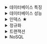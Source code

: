 <details><summary>데이터베이스 특징</summary>

- 독립성
- 무결성
- 보안성
- 일관성
- 중복 최소화
</details>
<details><summary>데이터베이스 성능</summary>

- 성능 이슈는 **디스크 I/O를 어떻게 줄이느냐**에서 시작함
    - 디스크 드라이브의 플래터를 돌려서 읽어야 할 데이터가 저장된 위치로 디스크 헤더를 이동시킨 다음 데이터를 읽게 된다.
- 데이터를 읽는데 걸리는 시간은 **디스크 헤더를 움직여서 읽고 쓸 위치로 옮기는 단계**에서 결정됨
- 결국에 디스크 헤더의 이동없이 많은 데이터를 한 번에 기록하는 것이 성능을 향샹시킴
    - 그래서 순차 I/O가 렌덤 I/O보다 성능이 좋음 → 하지만 현실은 랜덤 I/O
    - 랜덤 I/O를 순차 I/O로 바꿔서 실행할 수 없을까? → 데이터베이스 쿼리 튜닝 → 랜덤 I/O 자체를 줄여주는게 목적
</details>
<details><summary>인덱스 ★</summary>

- 데이터베이스 테이블의 검색 속도를 향상시키기 위한 자료구조
- 레코드 내 칼럼의 값과 레코드가 저장된 주소를 키와 값의 쌍으로 인덱스를 구성한다.
- 인덱스는 항상 정렬된 상태를 유지하기 때문에 원하는 값을 탐색하는데 빠름
    - 하지만 새로운 값(인덱스)을 추가하거나 삭제, 수정하는 경우에는 쿼리문 실행 속도가 느려진다
    - 즉, 저장 성능을 희생하고 읽기 속도를 높이는 기능이다.
- 인덱스 자료구조
    - B+Tree 인덱스 알고리즘

        ![](/images/index0.png)

        InnoDB에서 사용되는 B+Tree 구조

        - DB 인덱스를 위해 자식 노드가 2개 이상인 B-Tree를 개선시킨 자료구조
        - 모든 노드에 데이터를 저장했던 BTree와 다른 특성을 지님
            - 리프토만 인덱스와 함께 데이터를 가지고 있음. 나머지 노드들은 데이터를 위한 인덱스(Key)만을 갖음
            - 리프노드들은 LinkedList로 연결
            - 데이터 노드 크기는 인덱스 노드의 크기와 같지 않아도 됨
            - 단점은 Value를 얻기 위해서 리프노드까지 내려가야함.
        - 탐색은 $O(logN)$만에 수행 가능
    - Hash 인덱스 알고리즘
        - 칼럼의 값으로 해시 값을 계산해서 인덱싱하는 알고리즘으로 매우 빠른 검색을 지원
        - 하지만 값을 변형해서 인덱싱 → 값의 일부를 검색하는 쿼리문에서는 인덱스를 사용할 수 없음
        - 메모리 기반 데이터베이스에서 많이 사용
- Primary Index vs Secondary Index
    - 클러스터란 여러 개를 하나로 묵는다는 의미
    - 클러스터드 인덱스는 프라이머리 키 값이 비슷한 레코드기리 묶어서 저장하는 것
        - 주로 비슷한 값들을 동시에 조회하는 경우가 많다는 점에서 착안
        - 물리적으로 인접한 장소에 저장되어 있는 데이터들
        - 때문에 프라이머리 키를 신중하게 결정하고 클러스터드 인덱스를 사용해야함
- 인덱스의 성능과 고려해야할 사항
    - 모든 칼럼에 대해서 Index를 생성해두면 빨라지지 않을까?
    - Index를 생성하게 되면 Insert, Delete, Update 쿼리문을 실행할 때도 별도의 과정이 추가된다
        - insert의 경우 인덱스에 대한 데이터도 추가해야함
        - delete의 경우 해당 인덱스에 존재하는 값을 삭제하지 않고 사용 안한다는 표시를 남김 → 즉 인덱스의 row수는 그대로
        - 결국 실제 데이터는 10만건인데 인덱스에 의해 100만건이 있는 결과를 초래할 수 있음
        - 심지어, update의 경우 기존 인덱스를 그대로 냅두고 새 인덱스가 추가된다.
    - 데이터 형식이 인덱스 성능에 악영향을 미칠 수 있음
        - 이름, 나이, 성별 세가지 필드를 갖고 있는 테이블이 있다고 가정
        - 이름 → 온갖 경우의 수, 나이 → Int 타입, 성별 → 남/녀로 구성
        - 이름에 대한 걸로 인덱스를 만들면 효율적인 성능 → 나이랑 성별은?
        - 성별로 인덱스를 구성할 시, 1만건 데이터 중 5천건이 성별이 남자일 때, 인덱스를 통해 얻는 데이터가 5천건일 것이고, 5천건을 가지고 다시 탐색을 해야한다.
        - 디스크 I/O가 또 발생하게 됨 → 비효율적이다.
        - 유니크하거나 범위가 넓고 NULL 값이 많이 없는 것을 칼럼으로 지정
</details>
<details><summary>정규화</summary>

- [https://mangkyu.tistory.com/110](https://mangkyu.tistory.com/110)
- 중복 저장 시, 갱신 이상 발생 → 이를 해결하기 위해 정규화 과정 거침
- X의 값이 Y값을 유일하게 결정하면, "X는 Y를 함수적으로 결정"
- 갱신 이상 종류
    - 삽입 이상: 원하지 않는 자료가 삽입된다든지, 삽입하는데 자료가 부족해 삽입이 되지 않는 문제
    - 삭제 이상: 하나의 자료만 삭제하고 싶지만, 그 자료가 포함된 튜플 전체가 삭제됨으로 원하지 않는 정보 손실이 발생하는 문제
    - 수정 이상: 정확하지 않거나 일부의 튜플만 갱신되어 정보가 모호해지거나 일관성이 없어져 정확한 정보 파악이 되지 않는 문제
- 정규화: RDB에서 중복을 최소화하기 위해 데이터를 논리적으로 구조화하는 작업
    - 1NF: 레코드네 컬럼은 원자값을 가진다
    - 2NF: 완전 함수적 종속. 특정 컬럼에 종속적인 컬럼이 존재해서는 안됨
    - 3NF: 이행적으로 종속되지 않는다.
    - BCNF
- 단점: JOIN 연산이 많아짐, 자주 JOIN 연산이 일어나는 경우 운영의 단순화를 위해 반정규화 작업을 실행
- 반정규화: 정규화된 엔티티, 속성, 관계를 시스템의 성능 향상 및 개발과 운영의 단순화를 위해 중복 통합, 분리 등을 수행하는 데이터 모델링 기법.
    - 디스크 I/O량이 많아서 조회 시 성능이 저하되거나, 테이블끼리의 경로가 너무 멀어 조인으로 인한 성능 저하가 예상되거나, 컬럼을 계산하여 조회할 때 성능이 저하될 것이 예장되는 경우 반정규화를 실행.
    - 조회 처리 시, 성능이 중요하다고 판단될 때 부분적으로 반정규화를 고려
    - 무엇이 반정규화 대상??
        - 자주 사용되는 테이블에 엑세스하는 프로세스의 수가 많고, 일정한 범위만을 조회하는 경우
        - 테이블에 대량 데이터가 있고 대량의 범위를 자주 처리하는 경우, 성능상 이슈가 있을 경우
        - 테이블에 지나치게 조인을 많이 사용하게 되어 데이터를 조회하는 것이 기술적으로 어려울 경우.
    - 반정규화를 과도하게 적용하다 보면 데이터의 무결성이 깨질 수 있음
</details>
<details><summary>트랜잭션</summary>

- 작업의 완전성을 보장해주는 것이다.
- 논리적인 작업 셋을 모두 완벽하게 처리 or 처리 못할 경우 원상태로 복구
    - **작업의 일부만 적용되는 현상이 발생하지 않게 만들어주는 기능**
- 트랜잭션 vs Lock
    - Lock은 동시성을 제어하기 위한 기능
        - 여러 커넥션이 동일한 레코드를 요청했을 때 순서대로 한 시점에는 하나의 커넥션만 변경할 수 있게 해주는 역할
    - 트랜잭션은 데이터의 정합성을 보장하기 위한 기능
- 트랜잭션의 특성
    - 원자성: 트랜잭션 중간에 어떠한 문제가 발생한다면 트랜잭션에 해당하는 어떠한 작업 내용도 수행되어서는 안되며 아무런 문제가 발생되지 않았을 때만 모든 작업이 수행되어야한다
    - 일관성: 트랜잭션이 완료된 다음의 상태에서도 트랜잭션이 일어나기 전의 상황과 동일하게 데이터의 일관성을 보장해야한다.
    - 고립성: 각각의 트랜잭션은 서로 간섭없이 독립적으로 수행되어야 한다.
    - 지속성: 트랜잭션이 정상적으로 종료된 다음에는 영구적으로 데이터베이스에 작업의 결과가 저장되어야한다.
- 트랜잭션의 상태

    ![](/images/tx0.png)

    - Active: 트랜잭션의 활동 상태
    - Failed: 트랜잭션 실패 상태
    - Partially Committed: 트랜잭션의 Commit 명령이 도착한 상태, SQL문이 수행되고 Commit만 남은 상태
    - Committed: 트랜잭션 완료 상태
    - Aborted: 트랜잭션이 취소된 상태
    - Committed과 Partially Committed의 차이
        - Commit 요청이 들어오면 Partially Committed 상태가 되고, SQL문이 정상적으로 실행되기 전까지 Partially Committed 상태를 유지한다. SQL문이 실패하게 되면 Failed 상태가 된다.
- 트랜잭션 주의할 점
    - 필요한 최소의 코드에만 적용하는 것이 좋다. 즉 트랜잭션의 범위를 최소화하라는 의미이다.
    - 일반적으로 데이터베이스 커넥션의 개수가 제한적이다.
        - 그런데 단위 프로그램이 커넥션을 소유하는 시간이 길어진다면 사용 가능한 여유 커넥션의 개수도 줄어들게 된다.
        - 그러다 보면 단위 프로그램에서 커넥션을 가져가기 위해 기다려야하는 상황(교착상태)이 발생할 수 있음
- 교착상태
    - 두 개 이상의 트랜잭션이 특정 자원(테이블 또는 행)의 잠금을 획득한 채 다른 트랜잭션이 소유하고 있는 잠금은 요구하는 상황
    - 두 트랜잭션끼리 서로 잠금을 요구하는 상황이 발생하므로 이걸 교착상태라 부른다

        ![](/images/tx1.png)

    ```sql
    Transaction 1> create table B (i1 int not null primary key) engine = innodb;
    Transaction 2> create table A (i1 int not null primary key) engine = innodb;

    Transaction 1> start transaction; insert into B values(1);
    Transaction 2> start transaction; insert into A values(1);

    Transaction 1> insert into A values(1);
    Transaction 2> insert into B values(1);
    ERROR 1213 (40001): Deadlock found when trying to get lock; try restarting transaction
    ```

    - 교착 상태의 빈도를 낮추는 방법
        - 자주 커밋하자
        - 정해진 순서로 테이블에 접근하자
        - 읽기 잠금 획득(Select ~ For Update)의 사용을 피한다.
        - 테이블 단위 잠금을 획득해 갱신을 직렬화 → 동시성을 떨어지지만 교착상태는 피할 수 있음
</details>
<details><summary>NoSQL</summary>

- SQL이 아닌 다른 방법으로 데이터를 저장하는 것을 의미
    - 관계형 데이터베이스적이지 않는 모든 데이터베이스의 데이터 모델과 제품을 아우른다.
- 기존에 정형화된 데이터뿐만 아니라 메신저 텍스트, 음성 등 반정형화, 비정형화된 데이터도 저장하고 다루어야하는 수요가 생김. → 데이터 처리하는데 필요한 비용이 증가
    - 한 대에서 실행되도록 설계된 관계형 데이터베이스를 사용하는 것은 하드웨어적으로 큰 비용이 듦
    - 결국 Scale-up 비용이 기하급수적으로 증가하게됨.
- NoSQL은 데이터의 일관성을 트레이드 오프하여 데이터를 분산하여 저장하는 것에 초점을 맞추어서 등장하게 됨.
    - 값싼 장비를 여러대로 대량의 데이터와 컴퓨팅 부하를 처리하는 것이 가능하게 되었다.
- 특징
    - 일관성과 확장성 사이의 Trade-off
        - 일관성이 데이터베이스의 절대적인 요소가 아니고, 비일관성이 두 가지 이유로 감수할만함
            - 다수가 동시에 읽고 쓰는 상황에서의 성능 향상을 위해서
            - 분산 환경에서 노드들이 잘 작동하고 있을에도, 시스템의 일부가 고장나면 데이터베이스를 사용할 수 없게 되는 문제를 해결하기 위해서
    - 분산 저장
        - 분산 저장을 지원하는 NoSQL의 경우 집합-지향 모델을 사용하여 이러한 문제를 해결한다.
        - 연관된 데이터들이 함께 분산되므로 관계형 모델에서처럼 복잡한 제어가 필요하지 않다.
    - 데이터 일치
        - RDBMS에선 튜플 안의 값은 단순해야 해서 중첩된 레코드나 리스트 등의 다른 구조를 포함할 수 없음
        - NoSQL에서는 하나의 집합으로 취급해서 저장하기 때문에 튜플안에 중첩된 레코드나 리스트를 저장할 수 있다.
    - Schema-less
        - 스키마 없이 동작하기 때문에 데이터 구조를 미리 정의할 필요가 없음
        - 시간이 짖나더라도 언제든지 바꿀 수 있기 때문에 비형식적인 데이터를 저장하는데 용이
            - 하지만 데이터 타입에 땨른 암묵적인 스키마는 여전히 존재
            - 단알값에 대한 데이터 타입에서 불일치가 발생할 수 있음.
- 의의
    - 구매 내역이나 게임의 로그같은 데이터들은 매 초마다 엄창남 양이 생성되지만 한번 저장되고 난 뒤에는 수정될 일이 거의 없다.
    - 이런 데이터들을 저장하는데 데이터의 일관성을 보장하기 위해 ACID 트랜잭션을 지원할 필요가 없음
    - 거기가 생성되는 데이터의 양도 많기 때문에 장비 성능에도 영향을 미침
    - NoSQL은 이러한 데이터들을 효율적으로 저장할 수 잇다.
    - 각종 검색 엔지에도 사용되는 것이 NoSQL.
        - 웹 페이지 내의 텍스트들을 형태소 단위의 토큰으로 분리하여 토큰과 해당 토큰이 포함된 페이지들의 URL을 맵핑하는 Inverted Index(역 인덱스) 구조를 NoSQL을 통해 구현한다
</details>